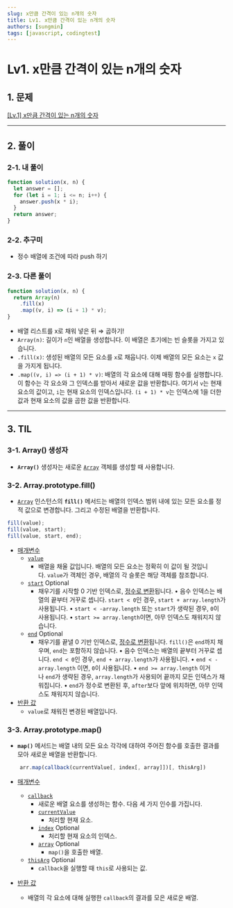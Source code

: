 ```yaml
---
slug: x만큼 간격이 있는 n개의 숫자
title: Lv1. x만큼 간격이 있는 n개의 숫자
authors: [sungmin]
tags: [javascript, codingtest]
---
```


# **Lv1. x만큼 간격이 있는 n개의 숫자**

## 1. 문제

[[Lv.1] x만큼 간격이 있는 n개의 숫자](https://school.programmers.co.kr/learn/courses/30/lessons/12954)

---

## 2. 풀이

### 2-1. 내 풀이

```jsx
function solution(x, n) {
  let answer = [];
  for (let i = 1; i <= n; i++) {
    answer.push(x * i);
  }
  return answer;
}
```

### 2-2. 추구미

- 정수 배열에 조건에 따라 push 하기

### 2-3. 다른 풀이

```jsx
function solution(x, n) {
  return Array(n)
    .fill(x)
    .map((v, i) => (i + 1) * v);
}
```

- 배열 리스트를 x로 채워 넣은 뒤 ⇒ 곱하기!
- `Array(n)`: 길이가 `n`인 배열을 생성합니다. 이 배열은 초기에는 빈 슬롯을 가지고 있습니다.
- `.fill(x)`: 생성된 배열의 모든 요소를 `x`로 채웁니다. 이제 배열의 모든 요소는 `x` 값을 가지게 됩니다.
- `.map((v, i) => (i + 1) * v)`: 배열의 각 요소에 대해 매핑 함수를 실행합니다. 이 함수는 각 요소와 그 인덱스를 받아서 새로운 값을 반환합니다. 여기서 `v`는 현재 요소의 값이고, `i`는 현재 요소의 인덱스입니다. `(i + 1) * v`는 인덱스에 1을 더한 값과 현재 요소의 값을 곱한 값을 반환합니다.

---

## 3. TIL

### 3-1. **Array() 생성자**

- **`Array()`** 생성자는 새로운 [`Array`](https://developer.mozilla.org/ko/docs/Web/JavaScript/Reference/Global_Objects/Array) 객체를 생성할 때 사용합니다.

### 3-2. **Array.prototype.fill()**

- [`Array`](https://developer.mozilla.org/ko/docs/Web/JavaScript/Reference/Global_Objects/Array) 인스턴스의 **`fill()`** 메서드는 배열의 인덱스 범위 내에 있는 모든 요소를 정적 값으로 변경합니다. 그리고 수정된 배열을 반환합니다.

```jsx
fill(value);
fill(value, start);
fill(value, start, end);
```

- [매개변수](https://developer.mozilla.org/ko/docs/Web/JavaScript/Reference/Global_Objects/Array/fill#%EB%A7%A4%EA%B0%9C%EB%B3%80%EC%88%98)
  - [`value`](https://developer.mozilla.org/ko/docs/Web/JavaScript/Reference/Global_Objects/Array/fill#value)
    - 배열을 채울 값입니다. 배열의 모든 요소는 정확히 이 값이 될 것입니다. `value`가 객체인 경우, 배열의 각 슬롯은 해당 객체를 참조합니다.
  - [`start`](https://developer.mozilla.org/ko/docs/Web/JavaScript/Reference/Global_Objects/Array/fill#start) Optional
    - 채우기를 시작할 0 기반 인덱스로, [정수로 변환](https://developer.mozilla.org/ko/docs/Web/JavaScript/Reference/Global_Objects/Number#%EC%A0%95%EC%88%98_%EB%B3%80%ED%99%98)됩니다.
      • 음수 인덱스는 배열의 끝부터 거꾸로 셉니다. `start < 0`인 경우, `start + array.length`가 사용됩니다.
      • `start < -array.length` 또는 `start`가 생략된 경우, `0`이 사용됩니다.
      • `start >= array.length`이면, 아무 인덱스도 채워지지 않습니다.
  - [`end`](https://developer.mozilla.org/ko/docs/Web/JavaScript/Reference/Global_Objects/Array/fill#end) Optional
    - 채우기를 끝낼 0 기반 인덱스로, [정수로 변환](https://developer.mozilla.org/ko/docs/Web/JavaScript/Reference/Global_Objects/Number#%EC%A0%95%EC%88%98_%EB%B3%80%ED%99%98)됩니다. `fill()`은 `end`까지 채우며, `end`는 포함하지 않습니다.
      • 음수 인덱스는 배열의 끝부터 거꾸로 셉니다. `end < 0`인 경우, `end + array.length`가 사용됩니다.
      • `end < -array.length` 이면, `0`이 사용됩니다.
      • `end >= array.length` 이거나 `end`가 생략된 경우, `array.length`가 사용되어 끝까지 모든 인덱스가 채워집니다.
      • `end`가 정수로 변환된 후, `after`보다 앞에 위치하면, 아무 인덱스도 채워지지 않습니다.
- [반환 값](https://developer.mozilla.org/ko/docs/Web/JavaScript/Reference/Global_Objects/Array/fill#%EB%B0%98%ED%99%98_%EA%B0%92)
  - `value`로 채워진 변경된 배열입니다.

### 3-3. **Array.prototype.map()**

- **`map()`** 메서드는 배열 내의 모든 요소 각각에 대하여 주어진 함수를 호출한 결과를 모아 새로운 배열을 반환합니다.

```jsx
    arr.map(callback(currentValue[, index[, array]])[, thisArg])
```

- [매개변수](https://developer.mozilla.org/ko/docs/Web/JavaScript/Reference/Global_Objects/Array/map#%EB%A7%A4%EA%B0%9C%EB%B3%80%EC%88%98)
  - [`callback`](https://developer.mozilla.org/ko/docs/Web/JavaScript/Reference/Global_Objects/Array/map#callback)
    - 새로운 배열 요소를 생성하는 함수. 다음 세 가지 인수를 가집니다.
    - [`currentValue`](https://developer.mozilla.org/ko/docs/Web/JavaScript/Reference/Global_Objects/Array/map#currentvalue)
      - 처리할 현재 요소.
    - [`index`](https://developer.mozilla.org/ko/docs/Web/JavaScript/Reference/Global_Objects/Array/map#index) Optional
      - 처리할 현재 요소의 인덱스.
    - [`array`](https://developer.mozilla.org/ko/docs/Web/JavaScript/Reference/Global_Objects/Array/map#array) Optional
      - `map()`을 호출한 배열.
  - [`thisArg`](https://developer.mozilla.org/ko/docs/Web/JavaScript/Reference/Global_Objects/Array/map#thisarg) Optional
    - `callback`을 실행할 때 `this`로 사용되는 값.
- [반환 값](https://developer.mozilla.org/ko/docs/Web/JavaScript/Reference/Global_Objects/Array/map#%EB%B0%98%ED%99%98_%EA%B0%92)

  - 배열의 각 요소에 대해 실행한 `callback`의 결과를 모은 새로운 배열.
